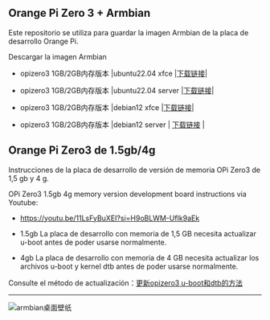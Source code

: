 ## Orange Pi Zero 3 + Armbian
Este repositorio se utiliza para guardar la imagen Armbian de la placa de desarrollo Orange Pi.

Descargar la imagen Armbian

- opizero3 1GB/2GB内存版本 |ubuntu22.04 xfce |[下载链接](https://github.com/leeboby/armbian-images/releases/download/opizero3/Armbian_23.08.0-trunk_Orangepizero3_jammy_current_6.1.31_xfce_desktop-1GB-2GB.img.xz)|

- opizero3 1GB/2GB内存版本 |ubuntu22.04 server |[下载链接](https://github.com/leeboby/armbian-images/releases/download/opizero3/Armbian_23.08.0-trunk_Orangepizero3_jammy_current_6.1.31-1GB-2GB.img.xz)|

- opizero3 1GB/2GB内存版本 |debian12 xfce |[下载链接](https://github.com/leeboby/armbian-images/releases/download/opizero3/Armbian_23.08.0-trunk_Orangepizero3_bookworm_current_6.1.31_xfce_desktop-1GB-2GB.img.xz)|

- opizero3 1GB/2GB内存版本 |debian12 server | [下载链接](https://github.com/leeboby/armbian-images/releases/download/opizero3/Armbian_23.08.0-trunk_Orangepizero3_bookworm_current_6.1.31-1GB-2GB.img.xz) |

## Orange Pi Zero3 de 1.5gb/4g
Instrucciones de la placa de desarrollo de versión de memoria OPi Zero3 de 1,5 gb y 4 g.

OPi Zero3 1.5gb 4g memory version development board instructions via Youtube:

- https://youtu.be/11LsFyBuXEI?si=H9oBLWM-UfIk9aEk

- 1.5gb La placa de desarrollo con memoria de 1,5 GB necesita actualizar u-boot antes de poder usarse normalmente.
- 4gb La placa de desarrollo con memoria de 4 GB necesita actualizar los archivos u-boot y kernel dtb antes de poder usarse normalmente.

Consulte el método de actualización：[更新opizero3 u-boot和dtb的方法](https://github.com/leeboby/opizero3-uboot-dtb) 

---
![armbian桌面壁纸](https://github.com/leeboby/armbian-images/blob/main/pictures/1.png)
